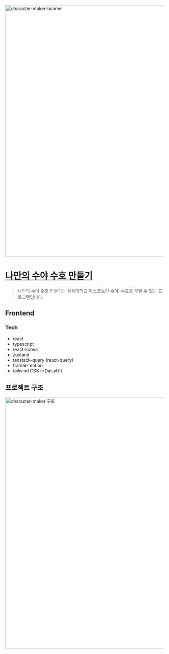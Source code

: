 <img width="800" alt="character-maker-banner" src="https://github.com/leey00nsu/syu-character-maker/assets/101182523/b5298e27-0d45-4373-b763-d11f46df3fb5">

# [나만의 수야 수호 만들기](https://character-maker.l37.store/)
> 나만의 수야 수호 만들기는 삼육대학교 마스코트인 수야, 수호를 꾸밀 수 있는 프로그램입니다.

## Frontend

### Tech
* react
* typescript
* react-konva
* zustand
* tanstack-query (react-query)
* framer-motion
* tailwind CSS (+DaisyUI)

## 프로젝트 구조
<img width="800" alt="character-maker 구조" src="https://github.com/leey00nsu/syu-character-maker/assets/101182523/180b0d99-e070-4572-bf84-ff14514bdc8e">
